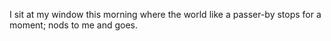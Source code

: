 I sit at my window this morning where the world like a passer-by stops for a moment; nods to me and goes.
